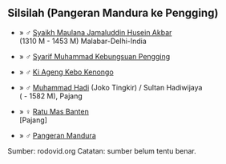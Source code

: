 ## Silsilah (Pangeran Mandura ke Pengging)

*	» ♂ [Syaikh Maulana Jamaluddin Husein Akbar][359642]
	<br/>(1310 M - 1453 M) Malabar-Delhi-India

*	» ♂ [Syarif Muhammad Kebungsuan Pengging][26351]

*	» ♂ [Ki Ageng Kebo Kenongo][26352]

*	» ♂ [Muhammad Hadi][26353] (Joko Tingkir) / Sultan Hadiwijaya
	<br/>( - 1582 M), Pajang

*	» ♀ [Ratu Mas Banten][775179]
	<br/>[Pajang]

*	» ♂ [Pangeran Mandura][771620]

Sumber: rodovid.org
Catatan: sumber belum tentu benar.

[359642]: http://id.rodovid.org/wk/Orang:359642

[26351]: http://id.rodovid.org/wk/Orang:26351
[26352]: http://id.rodovid.org/wk/Orang:26352

[26353]: http://id.rodovid.org/wk/Orang:26353
[775179]: http://id.rodovid.org/wk/Orang:775179
[771620]: http://id.rodovid.org/wk/Orang:771620
